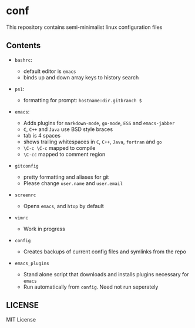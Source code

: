 conf
=========

This repository contains semi-minimalist linux configuration files

Contents
----------

- `bashrc`:
    - default editor is `emacs`
    - binds up and down array keys to history search
- `ps1`:
    - formatting for prompt: `hostname:dir.gitbranch $`
- `emacs`:
    - Adds plugins for `markdown-mode`, `go-mode`, `ESS` and `emacs-jabber`
    - `C`, `C++` and `Java` use BSD style braces
    - tab is 4 spaces
    - shows trailing whitespaces in `C`, `C++`, `Java`, `fortran` and `go`
    - `\C-c \C-c` mapped to compile
    - `\C-cc` mapped to comment region
- `gitconfig`
    - pretty formatting and aliases for git
    - Please change `user.name` and `user.email`
- `screenrc`
    - Opens `emacs`, and `htop` by default
- `vimrc`
    - Work in progress

- `config`
    - Creates backups of current config files and symlinks from the repo

- `emacs_plugins`
    - Stand alone script that downloads and installs plugins necessary for `emacs`
    - Run automatically from `config`. Need not run seperately

LICENSE
-----------
MIT License
